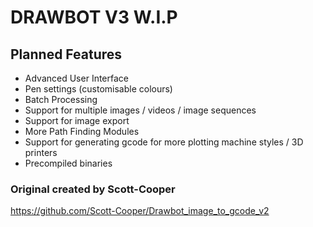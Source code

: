 # DRAWBOT V3 W.I.P

## Planned Features
- Advanced User Interface
- Pen settings (customisable colours)
- Batch Processing
- Support for multiple images / videos / image sequences
- Support for image export
- More Path Finding Modules
- Support for generating gcode for more plotting machine styles / 3D printers
- Precompiled binaries

### Original created by Scott-Cooper
https://github.com/Scott-Cooper/Drawbot_image_to_gcode_v2
